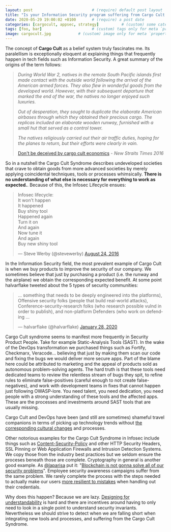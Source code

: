 ```yaml
---
layout: post                          # (require) default post layout
title: "Is your Information Security program suffering from Cargo Cult syndrome?"                   # (require) a string title
date: 2020-05-29 19:00:02 +0100       # (require) a post date
categories: [cargocult, appsec, strategy]          # (custom) some categories, but makesure these categories already exists inside path of `category/`
tags: [foo, bar]                      # (custom) tags only for meta `property="article:tag"`
image: cargocult.jpg            # (custom) image only for meta `property="og:image"`, save your image # inside path of `static/img/_posts`
---
```



The concept of **Cargo Cult** as a belief system truly fascinates me. Its paralellism is exceptionally eloquent at explaining things that frequently happen in tech fields such as Information Security. A great summary of the origins of the term follows:

> *During World War 2, natives in the remote South Pacific islands first made contact with the outside world following the arrival of the American armed forces. They also flew in wonderful goods from the developed world. However, with their subsequent departure that marked the end of the war, the natives no longer enjoyed such luxuries.*
>
>*Out of desperation, they sought to duplicate the elaborate American airbases through which they obtained their precious cargo. The replicas included an elaborate wooden runway, furnished with a small hut that served as a control tower.*
>
>*The natives religiously carried out their air traffic duties, hoping for the planes to return, but their efforts were clearly in vain.*
>
> [Don't be deceived by cargo cult economics](https://www.nst.com.my/news/2016/07/158616/dont-be-deceived-cargo-cult-economics?d=1) - *New Straits Times 2016*

So in a nutshell the Cargo Cult Syndrome describes undeveloped societies that crave to obtain goods from more advanced societies by merely applying coincidental techniques, tools or processes whimsically. **There is no understanding of what else is necessary for everything to work as expected.**. Because of this, the Infosec Lifecycle ensues:

<blockquote class="twitter-tweet"><p lang="en" dir="ltr">Infosec lifecycle:<br>It won&#39;t happen<br>It happened<br>Buy shiny tool <br>Happened again<br>Turn it on<br>And again<br>Now tune it<br>And again<br>Buy new shiny tool</p>&mdash; Steve Werby (@stevewerby) <a href="https://twitter.com/stevewerby/status/768419835655098368?ref_src=twsrc%5Etfw">August 24, 2016</a></blockquote> <script async src="https://platform.twitter.com/widgets.js" charset="utf-8"></script>

In the Information Security field, the most prevalent example of Cargo Cult is when we buy products to improve the security of our company. We sometimes believe that just by purchasing a product (i.e. the runway and the airplane) we obtain the corresponding expected benefit. At some point halvarflake tweeted about the 5 types of security communities:

<blockquote class="twitter-tweet"><p lang="en" dir="ltr">... something that needs to be deeply engineered into the platforms), Offensive security folks (people that build real-world attacks), Conference-security-research folks (who research possible vulnd in order to publish), and non-platform Defenders (who work on defending ...</p>&mdash; halvarflake (@halvarflake) <a href="https://twitter.com/halvarflake/status/1222049036733243392?ref_src=twsrc%5Etfw">January 28, 2020</a></blockquote> <script async src="https://platform.twitter.com/widgets.js" charset="utf-8"></script>

Cargo Cult syndrome seems to manifest more frequently in Security Product People. Take for example Static-Analysis Tools (SAST). In the wake of the DevOps transformation we purchased things such as Fortify, Checkmarx, Veracode...  believing that just by making them scan our code and fixing the bugs we would deliver more secure apps. Part of the blame here could be attributed to marketing and the appeal of products sold as autonomous problem-solving agents. The hard truth is that these tools need dedicated teams to review the relentless stream of bugs they spit, to refine rules to eliminate false-positives (careful enough to not create false-negatives), and work with development teams in fixes that cannot happen just following OWASP-lore. You need talent, you need dedication, you need people with a strong understanding of these tools and the affected apps. These are the processes and investments around SAST tools that are usually missing.

Cargo Cult and DevOps have been (and still are sometimes) shameful travel companions in terms of picking up technology trends without [the corresponding cultural changes](https://www.linkedin.com/pulse/devops-thoughts-senior-leadership-team-andrew-stickland/) and processes. 

Other notorious examples for the Cargo Cult Syndrome in Infosec include things such as [Content-Security-Policy](https://youtu.be/9dCvcq7KkxA?t=1279) and other HTTP Security Headers, SSL Pinning or Web Application Firewalls and Intrusion Detection Systems. We copy those from the industry best practices but we seldom ensure the proceses beneath those are complete. Cryptography in general is another good example. As [@laparisa](https://twitter.com/laparisa) put it: "[Blockchain is not gonna solve all of our security problems](https://www.youtube.com/watch?v=py2qmGbyhlw&feature=youtu.be&t=1572)". Employee security awareness campaigns suffer from the same problem. We rarely complete the process with the steps needed to actually make our users [more resilient to mistakes](https://www.seancassidy.me/phishing-simulations-considered-harmful.html) when handling out their credentials.

Why does this happen? Because we are lazy. [Designing for understandability](https://landing.google.com/sre/resources/foundationsandprinciples/srs-book/) is hard and there are incentives around having to only need to look in a single point to understand security invariants. Nevertheless we should strive to detect when we are falling short when integrating new tools and processes, and suffering from the Cargo Cult Syndrome.






